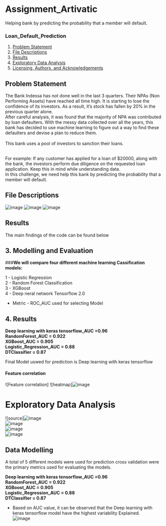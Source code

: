 # Assignment_Artivatic
Helping bank by predicting the probability that a member will default.   
### Loan_Default_Prediction

1. [Problem Statement ](#PROBLEM)
2. [File Descriptions](#files)
3. [Results](#results)
4. [Exploratory Data Analysis](#Exploratory)
5. [Licensing, Authors, and Acknowledgements](#licensing)

## Problem Statement <a name="PROBLEM"></a>

 
The Bank Indessa has not done well in the last 3 quarters. Their NPAs (Non Performing Assets) have reached all time high. It is starting to lose the confidence of its investors. As a result, it’s stock has fallen by 20% in the previous quarter alone.  
After careful analysis, it was found that the majority of NPA was contributed by loan defaulters. With the messy data collected over all the years, this bank has decided to use machine learning to figure out a way to find these defaulters and devise a plan to reduce them.<br>  
This bank uses a pool of investors to sanction their loans. <br><br>

For example: If any customer has applied for a loan of $20000, along with the bank, the investors perform due diligence on the requested loan application. Keep this in mind while understanding data.  
In this challenge, we need help this bank by predicting the probability that a member will default. 

## File Descriptions <a name="files"></a>

![image](https://user-images.githubusercontent.com/55012359/134719401-34abf38a-56ba-4c4c-96b0-cc4c023c8490.png)
![image](https://user-images.githubusercontent.com/55012359/134719454-2d4a6539-a86a-4e97-b5c6-2c5c2a5496b8.png)
![image](https://user-images.githubusercontent.com/55012359/134719621-4a132389-ec19-4966-a012-c5e340c6bdaf.png)

 
## Results<a name="results"></a>

The main findings of the code can be found below

## 3. Modelling and Evaluation
###**We will compare four different machine learning Cassification models:**

1 - Logistic Regression<br>
2 - Random Forest Classification<br>
3 - XGBoost<br>
4 - Deep neral network Tensorflow 2.0

* Metric - ROC_AUC used for selecting Model

## 4. Results
**Deep learning with keras tensorflow_AUC   =0.96**<br>
**RandomForest_AUC        = 0.922**<br>
**XGBoost_AUC             = 0.905**<br>
**Logistic_Regression_AUC = 0.88**<br>
**DTClassifier            = 0.87**

Final Model uswed for prediction is Deep learning with keras tensorflow

#### Feature correlation
![Feature correlation]
![heatmap]![image](https://user-images.githubusercontent.com/55012359/134720361-105eb609-40f3-4fea-a22f-f3264b365d46.png)
# Exploratory Data Analysis<a name="Exploratory"></a>
![source]![image](https://user-images.githubusercontent.com/55012359/134720440-910a91fd-e186-475f-a3a2-755f316ace95.png)
<br>
![image](https://user-images.githubusercontent.com/55012359/134720586-4ee9b295-c9af-4365-8ad0-28246b66fcf3.png)
<br>
![image](https://user-images.githubusercontent.com/55012359/134720635-5026422b-9f0f-4cd5-87a4-7d8189b13b59.png)
<br>
![image](https://user-images.githubusercontent.com/55012359/134720664-4e4adf32-1b51-4132-a387-f8de20722572.png)


## Data Modelling
A total of 5 different models were used for prediction cross validation were the primary metrics used for evaluating the models. 

**Deep learning with keras tensorflow_AUC   =0.96**<br>
**RandomForest_AUC        = 0.922**<br>
**XGBoost_AUC             = 0.905**<br>
**Logistic_Regression_AUC = 0.88**<br>
**DTClassifier            = 0.87**

- Based on AUC value, it can be observed that the Deep learning with keras tensorflow model have the highest variability Explained.<br>
![image](https://user-images.githubusercontent.com/55012359/134721209-58c6d3fc-cd6e-4ff9-b7bd-43b42ce51901.png)

